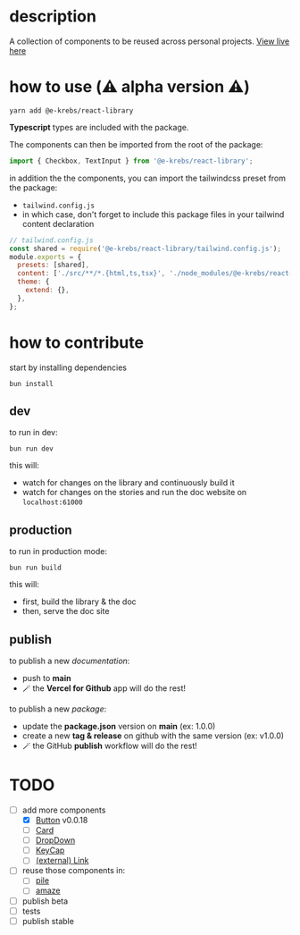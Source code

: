 # description

A collection of components to be reused across personal projects.
[View live here](https://e-krebs-react-library.vercel.app)

# how to use (⚠️ alpha version ⚠️)

```
yarn add @e-krebs/react-library
```

**Typescript** types are included with the package.

The components can then be imported from the root of the package:

```ts
import { Checkbox, TextInput } from '@e-krebs/react-library';
```

in addition the the components, you can import the tailwindcss preset from the package:

- `tailwind.config.js`
- in which case, don't forget to include this package files in your tailwind content declaration

```js
// tailwind.config.js
const shared = require('@e-krebs/react-library/tailwind.config.js');
module.exports = {
  presets: [shared],
  content: ['./src/**/*.{html,ts,tsx}', './node_modules/@e-krebs/react-library/dist/**/*.js'],
  theme: {
    extend: {},
  },
};
```

# how to contribute

start by installing dependencies

```
bun install
```

## dev

to run in dev:

```
bun run dev
```

this will:

- watch for changes on the library and continuously build it
- watch for changes on the stories and run the doc website on `localhost:61000`

## production

to run in production mode:

```
bun run build
```

this will:

- first, build the library & the doc
- then, serve the doc site

## publish

to publish a new _documentation_:

- push to **main**
- 🪄 the **Vercel for Github** app will do the rest!

to publish a new _package_:

- update the **package.json** version on **main** (ex: 1.0.0)
- create a new **tag & release** on github with the same version (ex: v1.0.0)
- 🪄 the GitHub **publish** workflow will do the rest!

# TODO

- [ ] add more components
  - [x] [Button](https://github.com/e-krebs/amaze/blob/main/components/elements/Button.tsx) v0.0.18
  - [ ] [Card](https://github.com/e-krebs/amaze/blob/main/components/elements/Card.tsx)
  - [ ] [DropDown](https://github.com/e-krebs/amaze/blob/main/components/elements/DropDown.tsx)
  - [ ] [KeyCap](https://github.com/e-krebs/amaze/blob/main/components/elements/KeyCap.tsx)
  - [ ] [(external) Link](https://github.com/e-krebs/amaze/blob/main/components/elements/ExternalLink.tsx)
- [ ] reuse those components in:
  - [ ] [pile](https://github.com/e-krebs/pile)
  - [ ] [amaze](https://github.com/e-krebs/amaze)
- [ ] publish beta
- [ ] tests
- [ ] publish stable
